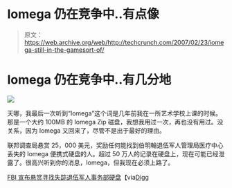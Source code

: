 # Iomega 仍在竞争中..有点像

> 原文：<https://web.archive.org/web/http://techcrunch.com/2007/02/23/iomega-still-in-the-gamesort-of/>

# Iomega 仍在竞争中..有几分地

![](img/30e9017e77febe7532ebb472bd834738.png)

天哪，我最后一次听到“Iomega”这个词是几年前我在一所艺术学校上课的时候。那是一个大约 100MB 的 Iomega Zip 磁盘，我想我用过一次，再也没有用过。没关系，因为 Iomega 又回来了，尽管不是出于最好的理由。

联邦调查局悬赏 25，000 美元，奖励任何能找到伯明翰退伍军人管理局医疗中心丢失的 Iomega 便携式硬盘的人。超过 50 万人的记录在硬盘上，现在可能已经泄露了。很高兴听到你的消息，Iomega，但我现在必须上路了。

[FBI 宣布悬赏寻找失踪退伍军人事务部硬盘](https://web.archive.org/web/20210116212302/http://blog.al.com/spotnews/2007/02/fbi_announces_reward_for_infor.html)【via[Digg](https://web.archive.org/web/20210116212302/http://digg.com/gadgets/FBI_Adds_Iomega_Hard_Drive_To_Most_Wanted_List_Plus_There_s_A_Reward)